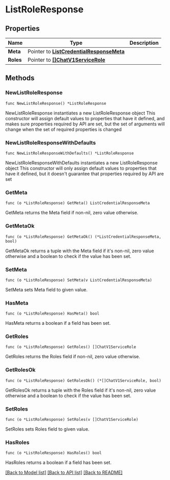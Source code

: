 # ListRoleResponse

## Properties

Name | Type | Description
------------ | ------------- | -------------
**Meta** | Pointer to [**ListCredentialResponseMeta**](ListCredentialResponse_meta.md) |  | [optional] 
**Roles** | Pointer to [**[]ChatV1ServiceRole**](ChatV1ServiceRole.md) |  | [optional] 

## Methods

### NewListRoleResponse

`func NewListRoleResponse() *ListRoleResponse`

NewListRoleResponse instantiates a new ListRoleResponse object
This constructor will assign default values to properties that have it defined,
and makes sure properties required by API are set, but the set of arguments
will change when the set of required properties is changed

### NewListRoleResponseWithDefaults

`func NewListRoleResponseWithDefaults() *ListRoleResponse`

NewListRoleResponseWithDefaults instantiates a new ListRoleResponse object
This constructor will only assign default values to properties that have it defined,
but it doesn't guarantee that properties required by API are set

### GetMeta

`func (o *ListRoleResponse) GetMeta() ListCredentialResponseMeta`

GetMeta returns the Meta field if non-nil, zero value otherwise.

### GetMetaOk

`func (o *ListRoleResponse) GetMetaOk() (*ListCredentialResponseMeta, bool)`

GetMetaOk returns a tuple with the Meta field if it's non-nil, zero value otherwise
and a boolean to check if the value has been set.

### SetMeta

`func (o *ListRoleResponse) SetMeta(v ListCredentialResponseMeta)`

SetMeta sets Meta field to given value.

### HasMeta

`func (o *ListRoleResponse) HasMeta() bool`

HasMeta returns a boolean if a field has been set.

### GetRoles

`func (o *ListRoleResponse) GetRoles() []ChatV1ServiceRole`

GetRoles returns the Roles field if non-nil, zero value otherwise.

### GetRolesOk

`func (o *ListRoleResponse) GetRolesOk() (*[]ChatV1ServiceRole, bool)`

GetRolesOk returns a tuple with the Roles field if it's non-nil, zero value otherwise
and a boolean to check if the value has been set.

### SetRoles

`func (o *ListRoleResponse) SetRoles(v []ChatV1ServiceRole)`

SetRoles sets Roles field to given value.

### HasRoles

`func (o *ListRoleResponse) HasRoles() bool`

HasRoles returns a boolean if a field has been set.


[[Back to Model list]](../README.md#documentation-for-models) [[Back to API list]](../README.md#documentation-for-api-endpoints) [[Back to README]](../README.md)


